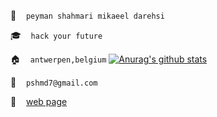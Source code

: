 :boy: &nbsp;&nbsp; `peyman shahmari mikaeel darehsi`

:mortar_board: &nbsp;&nbsp; `hack your future`

:house: &nbsp;&nbsp; `antwerpen,belgium`
[![Anurag's github stats](https://github-readme-stats.vercel.app/api?username=peymanshahmarimikaeeldarehsi)](https://github.com/anuraghazra/github-readme-stats)


:e-mail: &nbsp;&nbsp; `pshmd7@gmail.com`

:link: &nbsp;&nbsp; [web page](http://peymanshahmarimikaeeldarehsi.github.io/)

